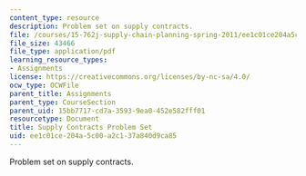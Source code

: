 ```yaml
---
content_type: resource
description: Problem set on supply contracts.
file: /courses/15-762j-supply-chain-planning-spring-2011/ee1c01ce204a5c00a2c137a840d9ca85_MIT15_762JS11_assn02.pdf
file_size: 43466
file_type: application/pdf
learning_resource_types:
- Assignments
license: https://creativecommons.org/licenses/by-nc-sa/4.0/
ocw_type: OCWFile
parent_title: Assignments
parent_type: CourseSection
parent_uid: 15bb7717-cd7a-3593-9ea0-452e582fff01
resourcetype: Document
title: Supply Contracts Problem Set
uid: ee1c01ce-204a-5c00-a2c1-37a840d9ca85
---
```

Problem set on supply contracts.